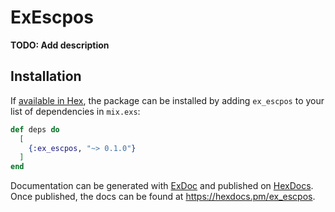 # ExEscpos

**TODO: Add description**

## Installation

If [available in Hex](https://hex.pm/docs/publish), the package can be installed
by adding `ex_escpos` to your list of dependencies in `mix.exs`:

```elixir
def deps do
  [
    {:ex_escpos, "~> 0.1.0"}
  ]
end
```

Documentation can be generated with [ExDoc](https://github.com/elixir-lang/ex_doc)
and published on [HexDocs](https://hexdocs.pm). Once published, the docs can
be found at <https://hexdocs.pm/ex_escpos>.

